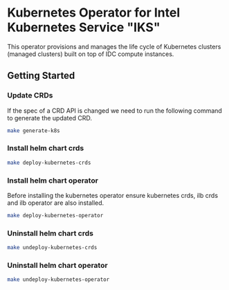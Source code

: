<!--INTEL CONFIDENTIAL-->
<!--Copyright (C) 2023 Intel Corporation-->
# Kubernetes Operator for Intel Kubernetes Service "IKS"

This operator provisions and manages the life cycle of Kubernetes clusters (managed clusters) built on top
of IDC compute instances.

## Getting Started

### Update CRDs

If the spec of a CRD API is changed we need to run the following command to generate the updated CRD.

```sh
make generate-k8s
```

### Install helm chart crds

```sh
make deploy-kubernetes-crds
```

### Install helm chart operator

Before installing the kubernetes operator ensure kubernetes crds, ilb crds and ilb operator are also installed.

```sh
make deploy-kubernetes-operator
```

### Uninstall helm chart crds

```sh
make undeploy-kubernetes-crds
```

### Uninstall helm chart operator

```sh
make undeploy-kubernetes-operator
```